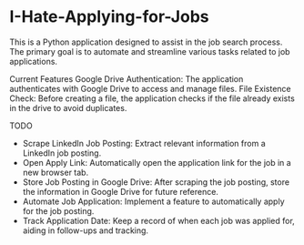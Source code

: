 # I-Hate-Applying-for-Jobs
This is a Python application designed to assist in the job search process. The primary goal is to automate and streamline various tasks related to job applications.

Current Features
Google Drive Authentication: The application authenticates with Google Drive to access and manage files.
File Existence Check: Before creating a file, the application checks if the file already exists in the drive to avoid duplicates.

TODO
+ Scrape LinkedIn Job Posting: Extract relevant information from a LinkedIn job posting.
+ Open Apply Link: Automatically open the application link for the job in a new browser tab.
+ Store Job Posting in Google Drive: After scraping the job posting, store the information in Google Drive for future reference.
+ Automate Job Application: Implement a feature to automatically apply for the job posting.
+ Track Application Date: Keep a record of when each job was applied for, aiding in follow-ups and tracking.

